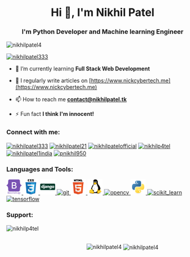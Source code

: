 <h1 align="center">Hi 👋, I'm Nikhil Patel</h1>
<h3 align="center">I'm Python Developer and Machine learning Engineer</h3>

<p align="left"> <img src="https://komarev.com/ghpvc/?username=nikhilpatel4&label=Profile%20views&color=0e75b6&style=flat" alt="nikhilpatel4" /> </p>

<p align="left"> <a href="https://twitter.com/nikhilpatel333" target="blank"><img src="https://img.shields.io/twitter/follow/nikhilpatel333?logo=twitter&style=for-the-badge" alt="nikhilpatel333" /></a> </p>

- 🌱 I’m currently learning **Full Stack Web Development**

- 📝 I regularly write articles on [https://www.nickcybertech.me](https://www.nickcybertech.me)

- 📫 How to reach me **contact@nikhilpatel.tk**

- ⚡ Fun fact **I think I'm innocent!**

<h3 align="left">Connect with me:</h3>
<p align="left">
<a href="https://twitter.com/nikhilpatel333" target="blank"><img align="center" src="https://raw.githubusercontent.com/rahuldkjain/github-profile-readme-generator/master/src/images/icons/Social/twitter.svg" alt="nikhilpatel333" height="30" width="40" /></a>
<a href="https://linkedin.com/in/nikhilpatel21" target="blank"><img align="center" src="https://raw.githubusercontent.com/rahuldkjain/github-profile-readme-generator/master/src/images/icons/Social/linked-in-alt.svg" alt="nikhilpatel21" height="30" width="40" /></a>
<a href="https://fb.com/nikhilpatelofficial" target="blank"><img align="center" src="https://raw.githubusercontent.com/rahuldkjain/github-profile-readme-generator/master/src/images/icons/Social/facebook.svg" alt="nikhilpatelofficial" height="30" width="40" /></a>
<a href="https://instagram.com/nikhilp4tel" target="blank"><img align="center" src="https://raw.githubusercontent.com/rahuldkjain/github-profile-readme-generator/master/src/images/icons/Social/instagram.svg" alt="nikhilp4tel" height="30" width="40" /></a>
<a href="https://www.youtube.com/c/nikhilpatel1india" target="blank"><img align="center" src="https://raw.githubusercontent.com/rahuldkjain/github-profile-readme-generator/master/src/images/icons/Social/youtube.svg" alt="nikhilpatel1india" height="30" width="40" /></a>
<a href="https://www.hackerrank.com/pnikhil950" target="blank"><img align="center" src="https://raw.githubusercontent.com/rahuldkjain/github-profile-readme-generator/master/src/images/icons/Social/hackerrank.svg" alt="pnikhil950" height="30" width="40" /></a>
</p>

<h3 align="left">Languages and Tools:</h3>
<p align="left"> <a href="https://getbootstrap.com" target="_blank" rel="noreferrer"> <img src="https://raw.githubusercontent.com/devicons/devicon/master/icons/bootstrap/bootstrap-plain-wordmark.svg" alt="bootstrap" width="40" height="40"/> </a> <a href="https://www.w3schools.com/css/" target="_blank" rel="noreferrer"> <img src="https://raw.githubusercontent.com/devicons/devicon/master/icons/css3/css3-original-wordmark.svg" alt="css3" width="40" height="40"/> </a> <a href="https://www.djangoproject.com/" target="_blank" rel="noreferrer"> <img src="https://raw.githubusercontent.com/devicons/devicon/master/icons/django/django-original.svg" alt="django" width="40" height="40"/> </a> <a href="https://git-scm.com/" target="_blank" rel="noreferrer"> <img src="https://www.vectorlogo.zone/logos/git-scm/git-scm-icon.svg" alt="git" width="40" height="40"/> </a> <a href="https://www.w3.org/html/" target="_blank" rel="noreferrer"> <img src="https://raw.githubusercontent.com/devicons/devicon/master/icons/html5/html5-original-wordmark.svg" alt="html5" width="40" height="40"/> </a> <a href="https://www.linux.org/" target="_blank" rel="noreferrer"> <img src="https://raw.githubusercontent.com/devicons/devicon/master/icons/linux/linux-original.svg" alt="linux" width="40" height="40"/> </a> <a href="https://opencv.org/" target="_blank" rel="noreferrer"> <img src="https://www.vectorlogo.zone/logos/opencv/opencv-icon.svg" alt="opencv" width="40" height="40"/> </a> <a href="https://www.python.org" target="_blank" rel="noreferrer"> <img src="https://raw.githubusercontent.com/devicons/devicon/master/icons/python/python-original.svg" alt="python" width="40" height="40"/> </a> <a href="https://scikit-learn.org/" target="_blank" rel="noreferrer"> <img src="https://upload.wikimedia.org/wikipedia/commons/0/05/Scikit_learn_logo_small.svg" alt="scikit_learn" width="40" height="40"/> </a> <a href="https://www.tensorflow.org" target="_blank" rel="noreferrer"> <img src="https://www.vectorlogo.zone/logos/tensorflow/tensorflow-icon.svg" alt="tensorflow" width="40" height="40"/> </a> </p>

<h3 align="left">Support:</h3>
<p><a href="https://www.buymeacoffee.com/nikhilp4tel"> <img align="left" src="https://cdn.buymeacoffee.com/buttons/v2/default-yellow.png" height="50" width="210" alt="nikhilp4tel" /></a></p><br><br>

<p><img align="left" src="https://github-readme-stats.vercel.app/api/top-langs?username=nikhilpatel4&show_icons=true&locale=en&layout=compact" alt="nikhilpatel4" /></p>

<p>&nbsp;<img align="center" src="https://github-readme-stats.vercel.app/api?username=nikhilpatel4&show_icons=true&locale=en" alt="nikhilpatel4" /></p>

